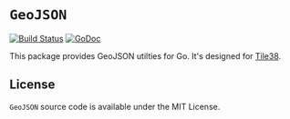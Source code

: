 # `GeoJSON`

[![Build Status](https://travis-ci.org/tidwall/geojson.svg?branch=master)](https://travis-ci.org/tidwall/geojson) [![GoDoc](https://godoc.org/github.com/tidwall/geojson?status.svg)](https://godoc.org/github.com/tidwall/geojson)

This package provides GeoJSON utilties for Go. It's designed for [Tile38](https://github.com/tidwall/tile38).

## License

`GeoJSON` source code is available under the MIT License.
